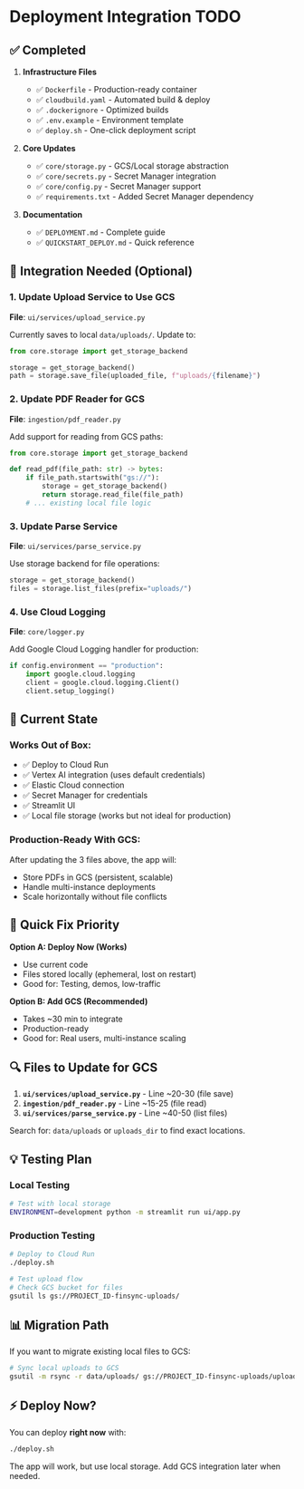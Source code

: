 # Deployment Integration TODO

## ✅ Completed

1. **Infrastructure Files**
   - ✅ `Dockerfile` - Production-ready container
   - ✅ `cloudbuild.yaml` - Automated build & deploy
   - ✅ `.dockerignore` - Optimized builds
   - ✅ `.env.example` - Environment template
   - ✅ `deploy.sh` - One-click deployment script

2. **Core Updates**
   - ✅ `core/storage.py` - GCS/Local storage abstraction
   - ✅ `core/secrets.py` - Secret Manager integration
   - ✅ `core/config.py` - Secret Manager support
   - ✅ `requirements.txt` - Added Secret Manager dependency

3. **Documentation**
   - ✅ `DEPLOYMENT.md` - Complete guide
   - ✅ `QUICKSTART_DEPLOY.md` - Quick reference

## 🔧 Integration Needed (Optional)

### 1. Update Upload Service to Use GCS
**File**: `ui/services/upload_service.py`

Currently saves to local `data/uploads/`. Update to:
```python
from core.storage import get_storage_backend

storage = get_storage_backend()
path = storage.save_file(uploaded_file, f"uploads/{filename}")
```

### 2. Update PDF Reader for GCS
**File**: `ingestion/pdf_reader.py`

Add support for reading from GCS paths:
```python
from core.storage import get_storage_backend

def read_pdf(file_path: str) -> bytes:
    if file_path.startswith("gs://"):
        storage = get_storage_backend()
        return storage.read_file(file_path)
    # ... existing local file logic
```

### 3. Update Parse Service
**File**: `ui/services/parse_service.py`

Use storage backend for file operations:
```python
storage = get_storage_backend()
files = storage.list_files(prefix="uploads/")
```

### 4. Use Cloud Logging
**File**: `core/logger.py`

Add Google Cloud Logging handler for production:
```python
if config.environment == "production":
    import google.cloud.logging
    client = google.cloud.logging.Client()
    client.setup_logging()
```

## 🚀 Current State

### Works Out of Box:
- ✅ Deploy to Cloud Run
- ✅ Vertex AI integration (uses default credentials)
- ✅ Elastic Cloud connection
- ✅ Secret Manager for credentials
- ✅ Streamlit UI
- ✅ Local file storage (works but not ideal for production)

### Production-Ready With GCS:
After updating the 3 files above, the app will:
- Store PDFs in GCS (persistent, scalable)
- Handle multi-instance deployments
- Scale horizontally without file conflicts

## 📝 Quick Fix Priority

**Option A: Deploy Now (Works)**
- Use current code
- Files stored locally (ephemeral, lost on restart)
- Good for: Testing, demos, low-traffic

**Option B: Add GCS (Recommended)**
- Takes ~30 min to integrate
- Production-ready
- Good for: Real users, multi-instance scaling

## 🔍 Files to Update for GCS

1. **`ui/services/upload_service.py`** - Line ~20-30 (file save)
2. **`ingestion/pdf_reader.py`** - Line ~15-25 (file read)
3. **`ui/services/parse_service.py`** - Line ~40-50 (list files)

Search for: `data/uploads` or `uploads_dir` to find exact locations.

## 💡 Testing Plan

### Local Testing
```bash
# Test with local storage
ENVIRONMENT=development python -m streamlit run ui/app.py
```

### Production Testing
```bash
# Deploy to Cloud Run
./deploy.sh

# Test upload flow
# Check GCS bucket for files
gsutil ls gs://PROJECT_ID-finsync-uploads/
```

## 📊 Migration Path

If you want to migrate existing local files to GCS:
```bash
# Sync local uploads to GCS
gsutil -m rsync -r data/uploads/ gs://PROJECT_ID-finsync-uploads/uploads/
```

## ⚡ Deploy Now?

You can deploy **right now** with:
```bash
./deploy.sh
```

The app will work, but use local storage. Add GCS integration later when needed.

